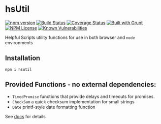 hsUtil 
========
[![npm version](https://badge.fury.io/js/hsutil.svg)](https://badge.fury.io/js/hsutil) 
[![Build Status](https://travis-ci.org/HelpfulScripts/hsUtil.svg?branch=master)](https://travis-ci.org/HelpfulScripts/hsUtil)
[![Coverage Status](https://coveralls.io/repos/github/HelpfulScripts/hsUtil/badge.svg)](https://coveralls.io/github/HelpfulScripts/hsUtil)
[![Built with Grunt](https://cdn.gruntjs.com/builtwith.svg)](https://gruntjs.com/) 
[![NPM License](https://img.shields.io/badge/license-MIT-brightgreen.svg)](https://www.npmjs.com/package/hsutil) 
[![Known Vulnerabilities](https://snyk.io/test/github/HelpfulScripts/hsUtil/badge.svg?targetFile=package.json)](https://snyk.io/test/github/HelpfulScripts/hsUtil?targetFile=package.json)

Helpful Scripts utility functions for use in both browser and `node` environments

## Installation
`npm i hsutil`

## Provided Functions - no external dependencies:
- `TimedPromise` functions that provide delays and timeouts for promises.
- `CheckSum` a quick checksum implementation for small strings
- `Date` printf-style date formatting function

See [docs](https://helpfulscripts.github.io/hsUtil#!/api/hsUtil/0) for details
